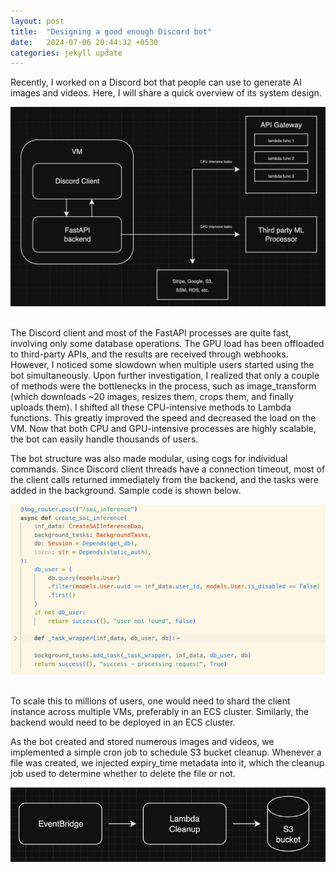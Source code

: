 ```yaml
---
layout: post
title:  "Designing a good enough Discord bot"
date:   2024-07-06 20:44:32 +0530
categories: jekyll update
---
```


Recently, I worked on a Discord bot that people can use to generate AI images and videos. Here, I will share a quick overview of its system design.


<div style="text-align: center;">
  <img src="/asset/images/discord_bot.png" alt="Discord bot" style="max-height: 600px; max-width: 100%; margin: 0 auto;">
</div>
<br>

The Discord client and most of the FastAPI processes are quite fast, involving only some database operations. The GPU load has been offloaded to third-party APIs, and the results are received through webhooks. However, I noticed some slowdown when multiple users started using the bot simultaneously. Upon further investigation, I realized that only a couple of methods were the bottlenecks in the process, such as image_transform (which downloads ~20 images, resizes them, crops them, and finally uploads them). I shifted all these CPU-intensive methods to Lambda functions. This greatly improved the speed and decreased the load on the VM. Now that both CPU and GPU-intensive processes are highly scalable, the bot can easily handle thousands of users.

The bot structure was also made modular, using cogs for individual commands. Since Discord client threads have a connection timeout, most of the client calls returned immediately from the backend, and the tasks were added in the background. Sample code is shown below.

<div style="text-align: center;">
  <img src="/asset/images/bot_fastapi_code.png" alt="Sample code" style="max-height: 600px; max-width: 100%; margin: 0 auto;">
</div>
<br>


To scale this to millions of users, one would need to shard the client instance across multiple VMs, preferably in an ECS cluster. Similarly, the backend would need to be deployed in an ECS cluster.

As the bot created and stored numerous images and videos, we implemented a simple cron job to schedule S3 bucket cleanup. Whenever a file was created, we injected expiry_time metadata into it, which the cleanup job used to determine whether to delete the file or not.

<div style="text-align: center;">
  <img src="/asset/images/lambda_cleanup.png" alt="Cleanup" style="max-height: 600px; max-width: 100%; margin: 0 auto;">
</div>
<br>